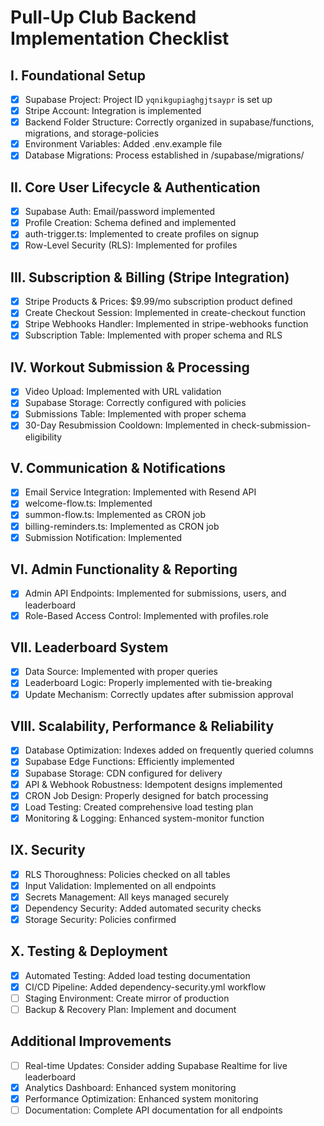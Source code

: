 # Pull-Up Club Backend Implementation Checklist

## I. Foundational Setup
- [x] Supabase Project: Project ID `yqnikgupiaghgjtsaypr` is set up
- [x] Stripe Account: Integration is implemented
- [x] Backend Folder Structure: Correctly organized in supabase/functions, migrations, and storage-policies
- [x] Environment Variables: Added .env.example file
- [x] Database Migrations: Process established in /supabase/migrations/

## II. Core User Lifecycle & Authentication
- [x] Supabase Auth: Email/password implemented
- [x] Profile Creation: Schema defined and implemented
- [x] auth-trigger.ts: Implemented to create profiles on signup
- [x] Row-Level Security (RLS): Implemented for profiles

## III. Subscription & Billing (Stripe Integration)
- [x] Stripe Products & Prices: $9.99/mo subscription product defined
- [x] Create Checkout Session: Implemented in create-checkout function
- [x] Stripe Webhooks Handler: Implemented in stripe-webhooks function
- [x] Subscription Table: Implemented with proper schema and RLS

## IV. Workout Submission & Processing
- [x] Video Upload: Implemented with URL validation
- [x] Supabase Storage: Correctly configured with policies
- [x] Submissions Table: Implemented with proper schema
- [x] 30-Day Resubmission Cooldown: Implemented in check-submission-eligibility

## V. Communication & Notifications
- [x] Email Service Integration: Implemented with Resend API
- [x] welcome-flow.ts: Implemented
- [x] summon-flow.ts: Implemented as CRON job
- [x] billing-reminders.ts: Implemented as CRON job
- [x] Submission Notification: Implemented

## VI. Admin Functionality & Reporting
- [x] Admin API Endpoints: Implemented for submissions, users, and leaderboard
- [x] Role-Based Access Control: Implemented with profiles.role

## VII. Leaderboard System
- [x] Data Source: Implemented with proper queries
- [x] Leaderboard Logic: Properly implemented with tie-breaking
- [x] Update Mechanism: Correctly updates after submission approval

## VIII. Scalability, Performance & Reliability
- [x] Database Optimization: Indexes added on frequently queried columns
- [x] Supabase Edge Functions: Efficiently implemented
- [x] Supabase Storage: CDN configured for delivery
- [x] API & Webhook Robustness: Idempotent designs implemented
- [x] CRON Job Design: Properly designed for batch processing
- [x] Load Testing: Created comprehensive load testing plan
- [x] Monitoring & Logging: Enhanced system-monitor function

## IX. Security
- [x] RLS Thoroughness: Policies checked on all tables
- [x] Input Validation: Implemented on all endpoints
- [x] Secrets Management: All keys managed securely
- [x] Dependency Security: Added automated security checks
- [x] Storage Security: Policies confirmed

## X. Testing & Deployment
- [x] Automated Testing: Added load testing documentation
- [x] CI/CD Pipeline: Added dependency-security.yml workflow
- [ ] Staging Environment: Create mirror of production
- [ ] Backup & Recovery Plan: Implement and document

## Additional Improvements
- [ ] Real-time Updates: Consider adding Supabase Realtime for live leaderboard
- [x] Analytics Dashboard: Enhanced system monitoring
- [x] Performance Optimization: Enhanced system monitoring
- [ ] Documentation: Complete API documentation for all endpoints 